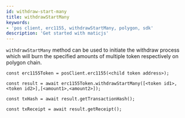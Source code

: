 ```yaml
---
id: withdraw-start-many
title: withdrawStartMany
keywords: 
- 'pos client, erc1155, withdrawStartMany, polygon, sdk'
description: 'Get started with maticjs'
---
```


`withdrawStartMany` method can be used to initiate the withdraw process which will burn the specified amounts of multiple token respectively on polygon chain.

```
const erc1155Token = posClient.erc1155(<child token address>);

const result = await erc1155Token.withdrawStartMany([<token id1>, <token id2>],[<amount1>,<amount2>]);

const txHash = await result.getTransactionHash();

const txReceipt = await result.getReceipt();

```
